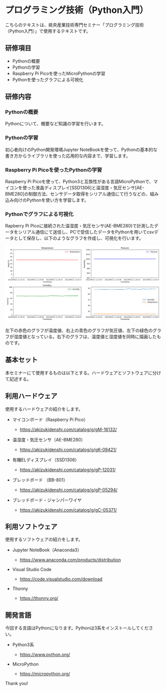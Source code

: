 # プログラミング技術（Python入門）

こちらのテキストは、県央産業技術専門セミナー「プログラミング技術（Python入門）」で使用するテキストです。

## 研修項目

* Pythonの概要
* Pythonの学習
* Raspberry Pi Picoを使ったMicroPythonの学習
* Pythonを使ったグラフによる可視化

## 研修内容

### Pythonの概要
Pythonについて、概要など知識の学習を行います。

### Pythonの学習
初心者向けのPython開発環境Jupyter NoteBookを使って、Pythonの基本的な書き方からライブラリを使った応用的な内容まで、学習します。

### Raspberry Pi Picoを使ったPythonの学習
Raspberry Pi Picoを使って、Python3と互換性がある言語MicroPythonで、マイコンを使った液晶ディスプレイ[SSD1306]と温湿度・気圧センサ[AE-BME280]の制御方法、センサデータ取得をシリアル通信にて行うなどの、組み込み向けのPythonを使い方を学習します。

### Pythonでグラフによる可視化
Rapberry Pi Picoに接続された温湿度・気圧センサ(AE-BME280)で計測したデータをシリアル通信にて送信し、PCで受信したデータをPythonを用いてcsvデータとして保存し、以下のようなグラフを作成し、可視化を行います。

![外観図](./image/Figure_1.png)

左下の赤色のグラフが温度値、右上の青色のグラフが気圧値、左下の緑色のグラフが湿度値となっている。右下のグラフは、温度値と湿度値を同時に描画したものです。

## 基本セット

本セミナーにて使用するものは以下とする。ハードウェアとソフトウェアに分けて記述する。

## 利用ハードウェア

使用するハードウェアの紹介をします。

* マイコンボード（Raspberry Pi Pico）

    * <https://akizukidenshi.com/catalog/g/gM-16132/>

* 温湿度・気圧センサ（AE-BME280）

    * <https://akizukidenshi.com/catalog/g/gK-09421/>

* 有機ELディスプレイ（SSD1306）

    * <https://akizukidenshi.com/catalog/g/gP-12031/>

* ブレッドボード （BB-801）

    * <https://akizukidenshi.com/catalog/g/gP-05294/>

* ブレッドボード・ジャンパーワイヤ

    * <https://akizukidenshi.com/catalog/g/gC-05371/>

## 利用ソフトウェア

使用するソフトウェアの紹介をします。

* Jupyter NoteBook（Anaconda3）

    * <https://www.anaconda.com/products/distribution>

* Visual Studio Code

    * <https://code.visualstudio.com/download>

* Thonny

    * <https://thonny.org/>

## 開発言語

今回する言語はPythonになります。Pythonは3系をインストールしてください。

* Python3系

    * <https://www.python.org/>

* MicroPython
    * <https://micropython.org/>

Thank you!
